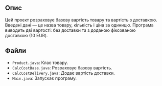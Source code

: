 ## Опис

Цей проєкт розраховує базову вартість товару та вартість з доставкою. Введені дані — це назва товару, кількість і ціна за одиницю. Програма виводить дві вартості: без доставки та з доданою фіксованою доставкою (10 EUR).

## Файли

- `Product.java`: Клас товару.
- `CalcCostBase.java`: Розраховує базову вартість.
- `CalcCostDelivery.java`: Додає вартість доставки.
- `Main.java`: Запускає програму.
